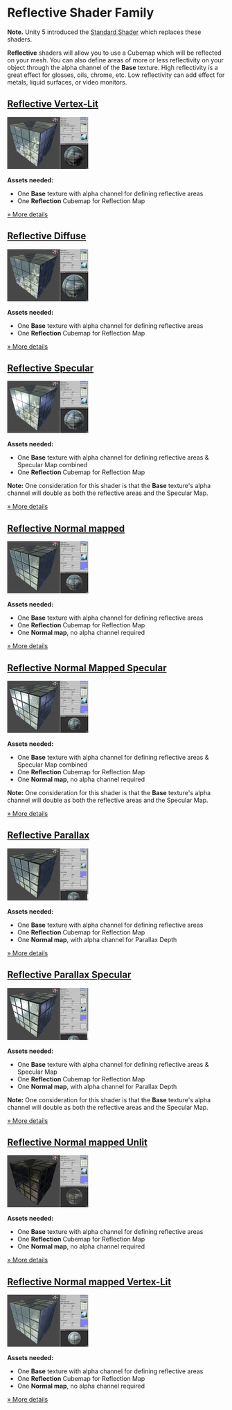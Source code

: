Reflective Shader Family
========================

**Note.** Unity 5 introduced the [Standard Shader](shader-StandardShader) which replaces these shaders.

__Reflective__ shaders will allow you to use a Cubemap which will be reflected on your mesh. You can also define areas of more or less reflectivity on your object through the alpha channel of the __Base__ texture. High reflectivity is a great effect for glosses, oils, chrome, etc. Low reflectivity can add effect for metals, liquid surfaces, or video monitors.

[Reflective Vertex-Lit](shader-ReflectiveVertexLit)
---------------------------------------------------


![shader-ReflectiveVertexLit](../uploads/Shaders/Thumb-ReflVertex.jpg)

**Assets needed:**

* One __Base__ texture with alpha channel for defining reflective areas
* One __Reflection__ Cubemap for Reflection Map

[&#187; More details](shader-ReflectiveVertexLit)


[Reflective Diffuse](shader-ReflectiveDiffuse)
----------------------------------------------


![shader-ReflectiveDiffuse](../uploads/Shaders/Thumb-ReflDiffuse.jpg)

**Assets needed:**

* One __Base__ texture with alpha channel for defining reflective areas
* One __Reflection__ Cubemap for Reflection Map

[&#187; More details](shader-ReflectiveDiffuse)


[Reflective Specular](shader-ReflectiveSpecular)
------------------------------------------------


![shader-ReflectiveSpecular](../uploads/Shaders/Thumb-ReflSpec.jpg)

**Assets needed:**

* One __Base__ texture with alpha channel for defining reflective areas & Specular Map combined
* One __Reflection__ Cubemap for Reflection Map

**Note:**
One consideration for this shader is that the __Base__ texture's alpha channel will double as both the reflective areas and the Specular Map.

[&#187; More details](shader-ReflectiveSpecular)


[Reflective Normal mapped](shader-ReflectiveBumpedDiffuse)
----------------------------------------------------------


![shader-ReflectiveBumpedDiffuse](../uploads/Shaders/Thumb-ReflBump.jpg)

**Assets needed:**

* One __Base__ texture with alpha channel for defining reflective areas
* One __Reflection__ Cubemap for Reflection Map
* One __Normal map__, no alpha channel required

[&#187; More details](shader-ReflectiveBumpedDiffuse)


[Reflective Normal Mapped Specular](shader-ReflectiveBumpedSpecular)
--------------------------------------------------------------------


![shader-ReflectiveBumpedSpecular](../uploads/Shaders/Thumb-ReflBumpSpec.jpg)

**Assets needed:**

* One __Base__ texture with alpha channel for defining reflective areas & Specular Map combined
* One __Reflection__ Cubemap for Reflection Map
* One __Normal map__, no alpha channel required

**Note:**
One consideration for this shader is that the __Base__ texture's alpha channel will double as both the reflective areas and the Specular Map.

[&#187; More details](shader-ReflectiveBumpedSpecular)


[Reflective Parallax](shader-ReflectiveParallaxDiffuse)
-------------------------------------------------------


![shader-ReflectiveParallaxDiffuse](../uploads/Shaders/Thumb-ReflParallaxBump.jpg)

**Assets needed:**

* One __Base__ texture with alpha channel for defining reflective areas
* One __Reflection__ Cubemap for Reflection Map
* One __Normal map__, with alpha channel for Parallax Depth

[&#187; More details](shader-ReflectiveParallaxDiffuse)


[Reflective Parallax Specular](shader-ReflectiveParallaxSpecular)
-----------------------------------------------------------------


![shader-ReflectiveParallaxSpecular](../uploads/Shaders/Thumb-ReflParallaxBumpSpec.jpg)

**Assets needed:**

* One __Base__ texture with alpha channel for defining reflective areas & Specular Map
* One __Reflection__ Cubemap for Reflection Map
* One __Normal map__, with alpha channel for Parallax Depth

**Note:**
One consideration for this shader is that the __Base__ texture's alpha channel will double as both the reflective areas and the Specular Map.

[&#187; More details](shader-ReflectiveParallaxSpecular)


[Reflective Normal mapped Unlit](shader-ReflectiveBumpedUnlit)
--------------------------------------------------------------


![shader-ReflectiveBumpedUnlit](../uploads/Shaders/Thumb-ReflBumpUnlit.jpg)

**Assets needed:**

* One __Base__ texture with alpha channel for defining reflective areas
* One __Reflection__ Cubemap for Reflection Map
* One __Normal map__, no alpha channel required

[&#187; More details](shader-ReflectiveBumpedUnlit)


[Reflective Normal mapped Vertex-Lit](shader-ReflectiveBumpedVertexLit)
-----------------------------------------------------------------------


![shader-ReflectiveBumpedVertexLit](../uploads/Shaders/Thumb-ReflBumpVertex.jpg)

**Assets needed:**

* One __Base__ texture with alpha channel for defining reflective areas
* One __Reflection__ Cubemap for Reflection Map
* One __Normal map__, no alpha channel required

[&#187; More details](shader-ReflectiveBumpedVertexLit)
